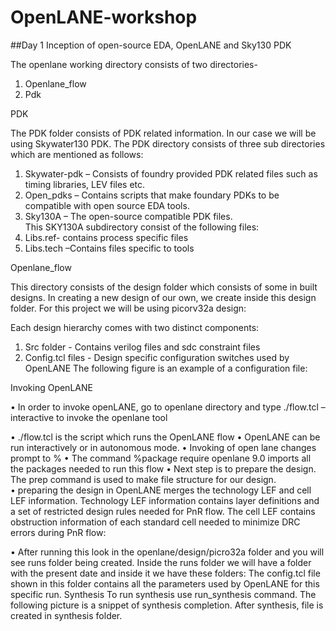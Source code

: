 # OpenLANE-workshop
##Day 1 Inception of open-source EDA, OpenLANE and Sky130 PDK

The openlane working directory consists of two directories-
1.	Openlane_flow  
2.	 Pdk


PDK

The PDK folder consists of PDK related information. In our case we will be using Skywater130 PDK. The PDK directory consists of three sub directories which are mentioned as follows:



1.	Skywater-pdk – Consists of foundry provided PDK related files such as timing libraries, LEV files etc.
2.	Open_pdks – Contains scripts that make foundary PDKs to be compatible with open source EDA tools.
3.	Sky130A – The open-source compatible PDK files.  
This SKY130A subdirectory consist of the following files: 
1.	Libs.ref-  contains process specific files
2.	Libs.tech –Contains files specific to tools

Openlane_flow
 
This directory consists of the design folder which consists of some in built designs. In creating a new design of our own, we create inside this design folder. For this project we will be using picorv32a design:



Each design hierarchy comes with two distinct components:
1.	Src folder - Contains verilog files and sdc constraint files
2.	Config.tcl files - Design specific configuration switches used by OpenLANE
The following figure is an example of a configuration file:

Invoking OpenLANE

•	In order to invoke openLANE, go to openlane directory and type ./flow.tcl –interactive  to invoke the openlane tool

•	./flow.tcl is the script which runs the OpenLANE flow
•	OpenLANE can be run interactively or in autonomous mode.
•	Invoking of open lane changes prompt to %
•	The command %package require openlane 9.0 imports all the packages needed to run this flow
•	Next step is to prepare the design. The prep command is used to make file structure for our design.  
•	preparing the design in OpenLANE merges the technology LEF and cell LEF information. Technology LEF information contains layer definitions and a set of restricted design rules needed for PnR flow. The cell LEF contains obstruction information of each standard cell needed to minimize DRC errors during PnR flow:

•	After running this look in the openlane/design/picro32a folder and you will see runs folder being created. Inside the runs folder we will have a folder with the present date and inside it we have these folders:
The config.tcl file shown in this folder contains all the parameters used by OpenLANE for this specific run.
Synthesis
To run synthesis use run_synthesis command. The following picture is a snippet of synthesis completion.
After synthesis,  file is created in synthesis folder. 
